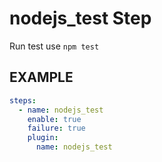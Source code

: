 
# nodejs_test Step
Run test use `npm test`


## EXAMPLE 

```yml
steps:
  - name: nodejs_test
    enable: true
    failure: true
    plugin:
      name: nodejs_test

```
